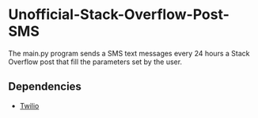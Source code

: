 # Unofficial-Stack-Overflow-Post-SMS

The main.py program sends a SMS text messages every 24 hours a Stack Overflow post that fill the parameters set by the user.

Dependencies
-----
+ [Twilio](https://www.twilio.com/docs/libraries/python)
